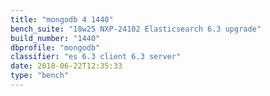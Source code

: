```yaml
---
title: "mongodb 4 1440"
bench_suite: "18w25 NXP-24102 Elasticsearch 6.3 upgrade"
build_number: "1440"
dbprofile: "mongodb"
classifier: "es 6.3 client 6.3 server"
date: 2018-06-22T12:35:33
type: "bench"
---
```

